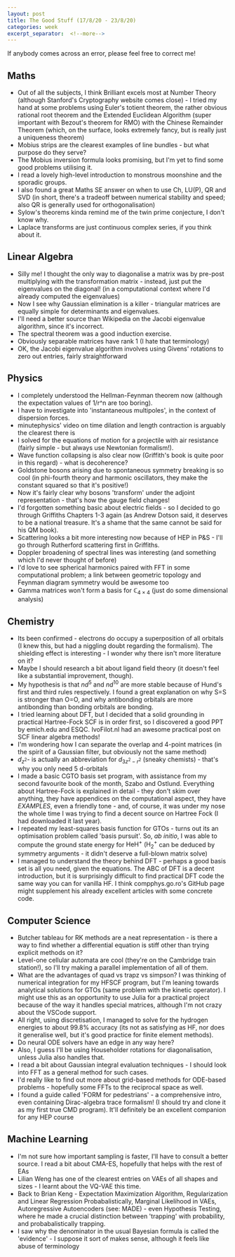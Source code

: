 ```yaml
---
layout: post
title: The Good Stuff (17/8/20 - 23/8/20)
categories: week
excerpt_separator:  <!--more-->
---
```


If anybody comes across an error, please feel free to correct me!

## Maths

- Out of all the subjects, I think Brilliant excels most at Number Theory (although Stanford's Cryptography website comes close) - I tried my hand at some problems using Euler's totient theorem, the rather obvious rational root theorem and the Extended Euclidean Algorithm (super important with Bezout's theorem for RMO) with the Chinese Remainder Theorem (which, on the surface, looks extremely fancy, but is really just a uniqueness theorem) 
- Mobius strips are the clearest examples of line bundles - but what purpose do they serve? 
-  The Mobius inversion formula looks promising, but I'm yet to find some good problems utilising it. 
- I read a lovely high-level introduction to monstrous moonshine and the sporadic groups. 
- I also found a great Maths SE answer on when to use Ch, LU(P), QR and SVD (in short, there's a tradeoff between numerical stability and speed; also QR is generally used for orthogonalisation)
-  Sylow's theorems kinda remind me of the twin prime conjecture, I don't know why. 
-  Laplace transforms are just continuous complex series, if you think about it.

## Linear Algebra
- Silly me! I thought the only way to diagonalise a matrix was by pre-post multiplying with the transformation matrix - instead, just put the eigenvalues on the diagonal! (in a computational context where I'd already computed the eigenvalues)
-  Now I see why Gaussian elimination is a killer - triangular matrices are equally simple for determinants and eigenvalues. 
- I'll need a better source than Wikipedia on the Jacobi eigenvalue algorithm, since it's incorrect. 
- The spectral theorem was a good induction exercise. 
-  Obviously separable matrices have rank 1 (I hate that terminology) 
-  OK, the Jacobi eigenvalue algorithm involves using Givens' rotations to zero out entries, fairly straightforward

## Physics
- I completely understood the Hellman-Feynman theorem now (although the expectation values of 1/r^n are too boring). 
- I have to investigate into 'instantaneous multipoles', in the context of dispersion forces.
- minutephysics' video on time dilation and length contraction is arguably the clearest there is 
-  I solved for the equations of motion for a projectile with air resistance (fairly simple - but always use Newtonian formalism!). 
- Wave function collapsing is also clear now (Griffith's book is quite poor in this regard) - what is decoherence? 
- Goldstone bosons arising due to spontaneous symmetry breaking is so cool (in phi-fourth theory and harmonic oscillators, they make the constant squared so that it's positive!) 
-  Now it's fairly clear why bosons 'transform' under the adjoint representation - that's how the gauge field changes!
-  I'd forgotten something basic about electric fields - so I decided to go through Griffiths Chapters 1-3 again (as Andrew Dotson said, it deserves to be a national treasure. It's a shame that the same cannot be said for his QM book). 
- Scattering looks a bit more interesting now because of HEP in P&S - I'll go through Rutherford scattering first in Griffiths. 
- Doppler broadening of spectral lines was interesting (and something which I'd never thought of before) 
-  I'd love to see spherical harmonics paired with FFT in some computational problem; a link between geometric topology and Feynman diagram symmetry would be awesome too 
- Gamma matrices won't form a basis for $\mathbb{C}_{4\times4}$ (just do some dimensional analysis)

## Chemistry
- Its been confirmed - electrons do occupy a superposition of all orbitals (I knew this, but had a niggling doubt regarding the formalism). The shielding effect is interesting - I wonder why there isn't more literature on it? 
- Maybe I should research a bit about ligand field theory (it doesn't feel like a substantial improvement, though). 
- My hypothesis is that $nd^5$ and $nd^{10}$ are more stable because of Hund's first and third rules respectively. I found a great explanation on why $\text{S=S}$ is stronger than $\text{O=O}$, and why antibonding orbitals are more antibonding than bonding orbitals are bonding. 
- I tried learning about DFT, but I decided that a solid grounding in practical Hartree-Fock SCF is in order first, so I discovered a good PPT by emich.edu and ESQC. IvoFilot.nl had an awesome practical post on SCF linear algebra methods! 
- I'm wondering how I can separate the overlap and 4-point matrices (in the spirit of a Gaussian filter, but obviously not the same method) 
-  $d_{z^2}$- is actually an abbreviation for $d_{3z^2 - r^2}$ (sneaky chemists) - that's why you only need 5 d-orbitals 
- I made a basic CGTO basis set program, with assistance from my second favourite book of the month, Szabo and Ostlund. Everything about Hartree-Fock is explained in detail - they don't skim over anything, they have appendices on the computational aspect, they have _EXAMPLES_, even a friendly tone - and, of course, it was under my nose the whole time I was trying to find a decent source on Hartree Fock (I had downloaded it last year). 
-  I repeated my least-squares basis function for GTOs - turns out its an optimisation problem called 'basis pursuit'. So, _ab initio_, I was able to compute the ground state energy for $\text{HeH}^+$ ($\text{H}_2^+$ can be deduced by symmetry arguments - it didn't deserve a full-blown matrix solve) 
- I managed to understand the theory behind DFT - perhaps a good basis set is all you need, given the equations. The ABC of DFT is a decent introduction, but it is surprisingly difficult to find practical DFT code the same way you can for vanilla HF. I think compphys.go.ro's GitHub page might supplement his already excellent articles with some concrete code.
## Computer Science 
- Butcher tableau for RK methods are a neat representation - is there a way to find whether a differential equation is stiff other than trying explicit methods on it? 
- Level-one cellular automata are cool (they're on the Cambridge train station!), so I'll try making a parallel implementation of all of them. 
- What are the advantages of quad vs trapz vs simpson? I was thinking of numerical integration for my HFSCF program, but I'm leaning towards analytical solutions for GTOs (same problem with the kinetic operator). I might use this as an opportunity to use Julia for a practical project because of the way it handles special matrices, although I'm not crazy about the VSCode support. 
- All right, using discretisation, I managed to solve for the hydrogen energies to about 99.8% accuracy (its not as satisfying as HF, nor does it generalise well, but it's good practice for finite element methods). 
- Do neural ODE solvers have an edge in any way here? 
- Also, I guess I'll be using Householder rotations for diagonalisation, unless Julia also handles that. 
- I read a bit about Gaussian integral evaluation techniques - I should look into FFT as a general method for such cases. 
-  I'd really like to find out more about grid-based methods for ODE-based problems - hopefully some FFTs to the reciprocal space as well. 
- I found a guide called 'FORM for pedestrians' - a comprehensive intro, even containing Dirac-algebra trace formalism! (I should try and clone it as my first true CMD program). It'll definitely be an excellent companion for any HEP course
## Machine Learning
- I'm not sure how important sampling is faster, I'll have to consult a better source. I read a bit about CMA-ES, hopefully that helps with the rest of EAs 
- Lilian Weng has one of the clearest entries on VAEs of all shapes and sizes - I learnt about the VQ-VAE this time. 
-  Back to Brian Keng - Expectation Maximization Algorithm, Regularization and Linear Regression Probabalistically, Marginal Likelihood in VAEs, Autoregressive Autoencoders (see: MADE) - even Hypothesis Testing, where he made a crucial distinction between 'trapping' with probability, and probabalistically trapping. 
- I saw why the denominator in the usual Bayesian formula is called the 'evidence' - I suppose it sort of makes sense, although it feels like abuse of terminology
